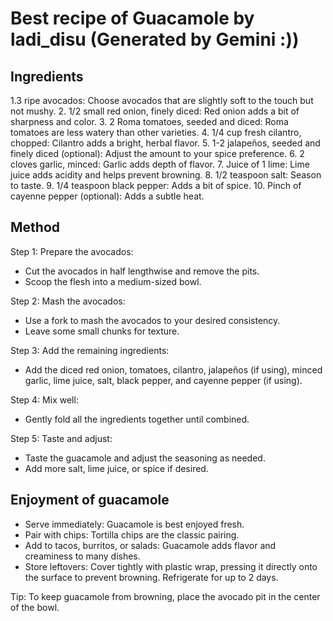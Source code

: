 # Best recipe of Guacamole by ladi_disu (Generated by Gemini :))

## Ingredients
1.3 ripe avocados: Choose avocados that are slightly soft to the touch but not mushy.
2. 1/2 small red onion, finely diced: Red onion adds a bit of sharpness and color.
3. 2 Roma tomatoes, seeded and diced: Roma tomatoes are less watery than other varieties.
4. 1/4 cup fresh cilantro, chopped: Cilantro adds a bright, herbal flavor.
5. 1-2 jalapeños, seeded and finely diced (optional): Adjust the amount to your spice preference.
6. 2 cloves garlic, minced: Garlic adds depth of flavor.
7. Juice of 1 lime: Lime juice adds acidity and helps prevent browning.
8. 1/2 teaspoon salt: Season to taste.
9. 1/4 teaspoon black pepper: Adds a bit of spice.
10. Pinch of cayenne pepper (optional): Adds a subtle heat.

## Method 
Step 1: Prepare the avocados:
- Cut the avocados in half lengthwise and remove the pits.
- Scoop the flesh into a medium-sized bowl.

Step 2: Mash the avocados:
- Use a fork to mash the avocados to your desired consistency.
- Leave some small chunks for texture.

Step 3: Add the remaining ingredients:
- Add the diced red onion, tomatoes, cilantro, jalapeños (if using), minced garlic, lime juice, salt, black pepper, and cayenne pepper (if using).

Step 4: Mix well:
- Gently fold all the ingredients together until combined.

Step 5: Taste and adjust:
- Taste the guacamole and adjust the seasoning as needed.
- Add more salt, lime juice, or spice if desired.

## Enjoyment of guacamole
- Serve immediately: Guacamole is best enjoyed fresh.
- Pair with chips: Tortilla chips are the classic pairing.
- Add to tacos, burritos, or salads: Guacamole adds flavor and creaminess to many dishes.
- Store leftovers: Cover tightly with plastic wrap, pressing it directly onto the surface to prevent browning. Refrigerate for up to 2 days.


Tip: To keep guacamole from browning, place the avocado pit in the center of the bowl.





